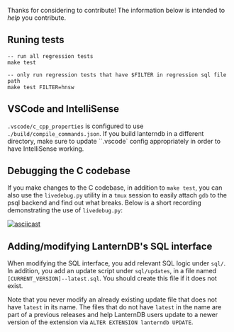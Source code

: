 Thanks for considering to contribute!
The information below is intended to *help* you contribute.

## Runing tests

```
-- run all regression tests
make test

-- only run regression tests that have $FILTER in regression sql file path
make test FILTER=hnsw
```

## VSCode and IntelliSense

`.vscode/c_cpp_properties` is configured to use `./build/compile_commands.json`.
If you build lanterndb in a different directory, make sure to update ``.vscode` config appropriately
in order to have IntelliSense working.

## Debugging the C codebase

If you make changes to the C codebase, in addition to `make test`, you can also use the `livedebug.py` utility 
in a `tmux` session to easily attach `gdb` to the psql backend and find out what breaks.
Below is a short recording demonstrating the use of `livedebug.py`:

[![asciicast](https://asciinema.org/a/jTsbWdOcTvUl4iAJlAw3Cszbt.svg)](https://asciinema.org/a/jTsbWdOcTvUl4iAJlAw3Cszbt)

## Adding/modifying LanternDB's SQL interface

When modifying the SQL interface, you add relevant SQL logic under `sql/`. In addition, you add an update script
under `sql/updates`, in a file named `[CURRENT_VERSION]--latest.sql`. You should create this file if it does not exist.

Note that you never modify an already existing update file that does not have `latest` in its name.
The files that do not have `latest` in the name are part of a previous releases and help LanternDB users update
to a newer version of the extension via `ALTER EXTENSION lanterndb UPDATE`.
